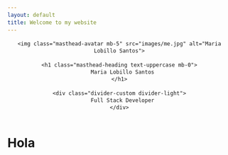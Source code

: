 ```yaml
---
layout: default
title: Welcome to my website
---
```


<header class="masthead bg-primary text-white text-center">
  <div class="container d-flex align-items-center flex-column">

    <img class="masthead-avatar mb-5" src="images/me.jpg" alt="Maria Lobillo Santos">

    <h1 class="masthead-heading text-uppercase mb-0">
      Maria Lobillo Santos
    </h1>

    <div class="divider-custom divider-light">
      Full Stack Developer
    </div>

  </div>

</header>

<div class="row">
<h1>Hola</h1>
</div>
